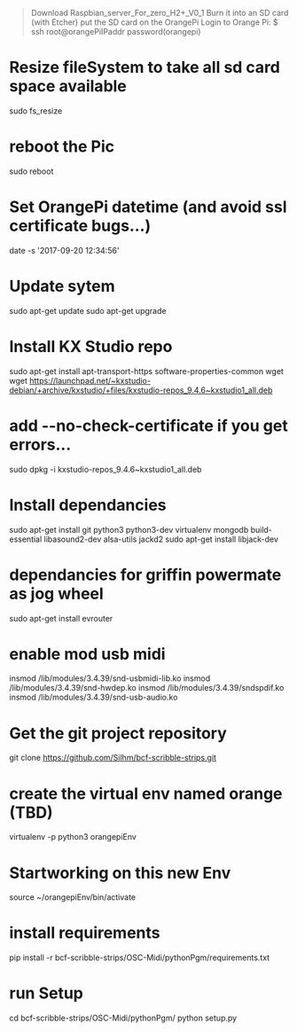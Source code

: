 
> Download Raspbian_server_For_zero_H2+_V0_1
> Burn it into an SD card (with Etcher)
> put the SD card on the OrangePi 
> Login to Orange Pi:
    $ ssh root@orangePiIPaddr
    password(orangepi)

# Resize fileSystem to take all sd card space available
sudo fs_resize

# reboot the Pic
sudo reboot

# Set OrangePi datetime  (and avoid ssl certificate bugs...)
date -s '2017-09-20 12:34:56'

# Update sytem
sudo apt-get update
sudo apt-get upgrade

# Install KX Studio repo
sudo apt-get install apt-transport-https software-properties-common wget
wget https://launchpad.net/~kxstudio-debian/+archive/kxstudio/+files/kxstudio-repos_9.4.6~kxstudio1_all.deb
# add --no-check-certificate if you get errors...
sudo dpkg -i kxstudio-repos_9.4.6~kxstudio1_all.deb


# Install dependancies
sudo apt-get install git python3 python3-dev virtualenv mongodb build-essential libasound2-dev alsa-utils jackd2 
sudo apt-get install libjack-dev

# dependancies for griffin powermate as jog wheel
sudo apt-get install evrouter

# enable mod usb midi
insmod /lib/modules/3.4.39/snd-usbmidi-lib.ko
insmod /lib/modules/3.4.39/snd-hwdep.ko 
insmod /lib/modules/3.4.39/sndspdif.ko
insmod /lib/modules/3.4.39/snd-usb-audio.ko

# Get the git project repository
git clone https://github.com/Silhm/bcf-scribble-strips.git


# create the virtual env named orange (TBD)
virtualenv -p python3 orangepiEnv
# Startworking on this new Env
source ~/orangepiEnv/bin/activate

# install requirements 
pip install -r bcf-scribble-strips/OSC-Midi/pythonPgm/requirements.txt


# run Setup
cd bcf-scribble-strips/OSC-Midi/pythonPgm/ 
python setup.py




